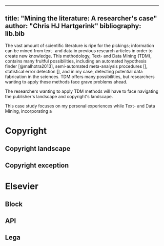 -----
title: "Mining the literature: A researcher's case"
author: "Chris HJ Hartgerink"
bibliography: lib.bib
-----


<!--- A submission for LIBER journal
https://www.liberquarterly.eu/about/submissions/ 
---->

<!--- 
Case studies present in depth studies of particular situations in an illustrative way, without restricting themselves to a single research procedure. A case study records the practices of the profession by narrowing down a very broad field of research into one, real-world topic and providing factual evidence and revealing facts or information otherwise ignored or unknown. While critical judgment and organization of the material are required, generally, writers should stick to the facts by providing a fairly modest and honest record of the events. With a short introduction, a case study should provide an explanation, why is the given case particularly interesting. The case study has to contain the most important information obtained about it, followed by a plan for analysing the problem at hand and the options to solve it. 
--->

The vast amount of scientific literature is ripe for the pickings; information can be mined from text- and data in previous research articles in order to create new knowledge. This methodology, Text- and Data Mining (TDM), contains many fruitful possibilities, including an automated hypothesis finder [@malhotra2013], semi-automated meta-analysis procedures [], statistical error detection [], and in my case, detecting potential data fabrication in the sciences. TDM offers many possibilities, but researchers wanting to apply these methods face grave problems ahead. 

The researchers wanting to apply TDM methods will have to face navigating the publisher's landscape and copyright's landscape.

This case study focuses on my personal experiences while Text- and Data Mining, incorporating a

# Copyright
## Copyright landscape
## Copyright exception

# Elsevier
## Block
## API
## Lega

